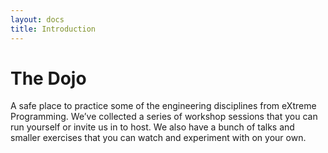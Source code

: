 ```yaml
---
layout: docs
title: Introduction
---
```

# The Dojo

A safe place to practice some of the engineering disciplines from eXtreme Programming. We’ve collected a series of workshop sessions that you can run yourself or invite us in to host. We also have a bunch of talks and smaller exercises that you can watch and experiment with on your own.
